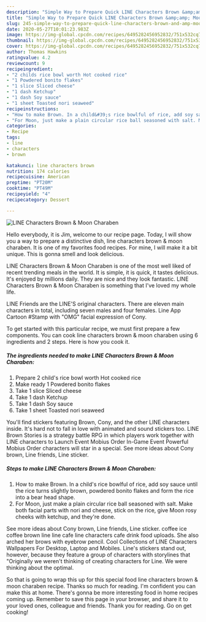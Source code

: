 ```yaml
---
description: "Simple Way to Prepare Quick LINE Characters Brown &amp;amp; Moon Charaben"
title: "Simple Way to Prepare Quick LINE Characters Brown &amp;amp; Moon Charaben"
slug: 245-simple-way-to-prepare-quick-line-characters-brown-and-amp-moon-charaben
date: 2020-05-27T10:01:23.983Z
image: https://img-global.cpcdn.com/recipes/6495282456952832/751x532cq70/line-characters-brown-moon-charaben-recipe-main-photo.jpg
thumbnail: https://img-global.cpcdn.com/recipes/6495282456952832/751x532cq70/line-characters-brown-moon-charaben-recipe-main-photo.jpg
cover: https://img-global.cpcdn.com/recipes/6495282456952832/751x532cq70/line-characters-brown-moon-charaben-recipe-main-photo.jpg
author: Thomas Hawkins
ratingvalue: 4.2
reviewcount: 9
recipeingredient:
- "2 childs rice bowl worth Hot cooked rice"
- "1 Powdered bonito flakes"
- "1 slice Sliced cheese"
- "1 dash Ketchup"
- "1 dash Soy sauce"
- "1 sheet Toasted nori seaweed"
recipeinstructions:
- "How to make Brown. In a child&#39;s rice bowlful of rice, add soy sauce until the rice turns slightly brown, powdered bonito flakes and form the rice into a bear head shape."
- "For Moon, just make a plain circular rice ball seasoned with salt. Make both facial parts with nori and cheese, stick on the rice, give Moon rosy cheeks with ketchup, and they&#39;re done."
categories:
- Recipe
tags:
- line
- characters
- brown

katakunci: line characters brown 
nutrition: 174 calories
recipecuisine: American
preptime: "PT20M"
cooktime: "PT49M"
recipeyield: "4"
recipecategory: Dessert

---
```



![LINE Characters Brown &amp; Moon Charaben](https://img-global.cpcdn.com/recipes/6495282456952832/751x532cq70/line-characters-brown-moon-charaben-recipe-main-photo.jpg)

Hello everybody, it is Jim, welcome to our recipe page. Today, I will show you a way to prepare a distinctive dish, line characters brown &amp; moon charaben. It is one of my favorites food recipes. For mine, I will make it a bit unique. This is gonna smell and look delicious.

LINE Characters Brown &amp; Moon Charaben is one of the most well liked of recent trending meals in the world. It is simple, it is quick, it tastes delicious. It's enjoyed by millions daily. They are nice and they look fantastic. LINE Characters Brown &amp; Moon Charaben is something that I've loved my whole life.

LINE Friends are the LINE&#39;S original characters. There are eleven main characters in total, including seven males and four females. Line App Cartoon #Stamp with &#34;OMG&#34; facial expression of Cony.


To get started with this particular recipe, we must first prepare a few components. You can cook line characters brown &amp; moon charaben using 6 ingredients and 2 steps. Here is how you cook it.

<!--inarticleads1-->

##### The ingredients needed to make LINE Characters Brown &amp; Moon Charaben:

1. Prepare 2 child&#39;s rice bowl worth Hot cooked rice
1. Make ready 1 Powdered bonito flakes
1. Take 1 slice Sliced cheese
1. Take 1 dash Ketchup
1. Take 1 dash Soy sauce
1. Take 1 sheet Toasted nori seaweed


You&#39;ll find stickers featuring Brown, Cony, and the other LINE characters inside. It&#39;s hard not to fall in love with animated and sound stickers too. LINE Brown Stories is a strategy battle RPG in which players work together with LINE characters to Launch Event Mobius Order In-Game Event Powerful Mobius Order characters will star in a special. See more ideas about Cony brown, Line friends, Line sticker. 

<!--inarticleads2-->

##### Steps to make LINE Characters Brown &amp; Moon Charaben:

1. How to make Brown. In a child&#39;s rice bowlful of rice, add soy sauce until the rice turns slightly brown, powdered bonito flakes and form the rice into a bear head shape.
1. For Moon, just make a plain circular rice ball seasoned with salt. Make both facial parts with nori and cheese, stick on the rice, give Moon rosy cheeks with ketchup, and they&#39;re done.


See more ideas about Cony brown, Line friends, Line sticker. coffee ice coffee brown line line cafe line characters cafe drink food uploads. She also arched her brows with eyebrow pencil. Cool Collections of LINE Characters Wallpapers For Desktop, Laptop and Mobiles. Line&#39;s stickers stand out, however, because they feature a group of characters with storylines that &#34;Originally we weren&#39;t thinking of creating characters for Line. We were thinking about the optimal. 

So that is going to wrap this up for this special food line characters brown &amp; moon charaben recipe. Thanks so much for reading. I'm confident you can make this at home. There's gonna be more interesting food in home recipes coming up. Remember to save this page in your browser, and share it to your loved ones, colleague and friends. Thank you for reading. Go on get cooking!
